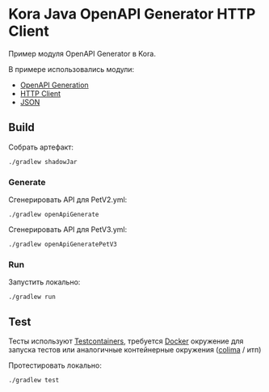 # Kora Java OpenAPI Generator HTTP Client

Пример модуля OpenAPI Generator в Kora.

В примере использовались модули:
- [OpenAPI Generation](https://kora-projects.github.io/kora-docs/ru/documentation/openapi-codegen/)
- [HTTP Client](https://kora-projects.github.io/kora-docs/ru/documentation/http-client/)
- [JSON](https://kora-projects.github.io/kora-docs/ru/documentation/json/)

## Build

Собрать артефакт:

```shell
./gradlew shadowJar
```

### Generate

Сгенерировать API для PetV2.yml:
```shell
./gradlew openApiGenerate
```

Сгенерировать API для PetV3.yml:
```shell
./gradlew openApiGeneratePetV3
```

### Run

Запустить локально:
```shell
./gradlew run
```

## Test

Тесты используют [Testcontainers](https://java.testcontainers.org/), требуется [Docker](https://docs.docker.com/engine/install/) окружение для запуска тестов или аналогичные контейнерные окружения ([colima](https://github.com/abiosoft/colima) / итп)

Протестировать локально:
```shell
./gradlew test
```
